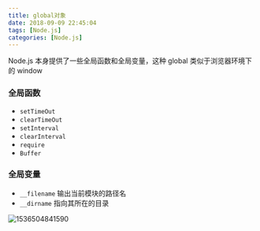```yaml
---
title: global对象
date: 2018-09-09 22:45:04
tags: [Node.js]
categories: [Node.js]
---
```


Node.js 本身提供了一些全局函数和全局变量，这种 global 类似于浏览器环境下的 window

### 全局函数

* `setTimeOut`
* `clearTimeOut`
* `setInterval`
* `clearInterval`
* `require`
* `Buffer`

### 全局变量

* `__filename`  输出当前模块的路径名
* `__dirname`  指向其所在的目录

![1536504841590](D:\MyRepository\personal-notebook\NodeJs\global对象.assets\1536504841590.png)